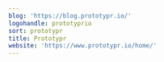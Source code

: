 ```yaml
---
blog: 'https://blog.prototypr.io/'
logohandle: prototyprio
sort: prototypr
title: Prototypr
website: 'https://www.prototypr.io/home/'
---
```

